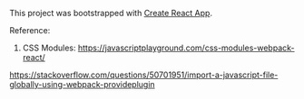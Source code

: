 This project was bootstrapped with [Create React App](https://github.com/facebook/create-react-app).

Reference:
1. CSS Modules:
https://javascriptplayground.com/css-modules-webpack-react/


https://stackoverflow.com/questions/50701951/import-a-javascript-file-globally-using-webpack-provideplugin
